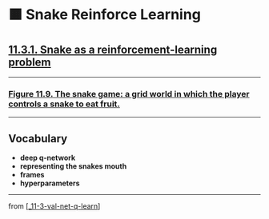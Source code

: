 # 🟧 Snake Reinforce Learning

## [**11.3.1.** Snake as a reinforcement-learning problem](https://livebook.manning.com/book/deep-learning-with-javascript/chapter-11/94)

---

### [**Figure 11.9.** The snake game: a grid world in which the player controls a snake to eat fruit.](https://livebook.manning.com/book/deep-learning-with-javascript/chapter-11/ch11fig09)

---

## **Vocabulary**

- **deep q-network**
- **representing the snakes mouth**
- **frames**
- **hyperparameters**

---

from [[_11-3-val-net-q-learn]]

[//begin]: # "Autogenerated link references for markdown compatibility"
[_11-3-val-net-q-learn]: _11-3-val-net-q-learn.md "🟧 Val Net Q Learn"
[//end]: # "Autogenerated link references"
